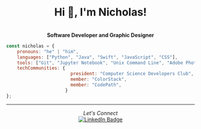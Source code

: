 <h1 align="center">Hi 👋, I'm Nicholas!</h1>
<br>

<div align="center">
    <b>Software Developer and Graphic Designer</b>
</div>

```javascript
const nicholas = {
    pronouns: "he" | "him",
    languages: ["Python", "Java", "Swift", "JavaScript", "CSS"],
    tools: ["Git", "Jupyter Notebook", "Unix Command Line", "Adobe Photoshop", "Figma"],
    techCommunities: {
                        president: "Computer Science Developers Club",
                        member: "ColorStack",
                        member: "CodePath",
                      } 
};
```

---

<div align="center">
    <i>Let's Connect</i>
    <br>
    <a href="https://www.linkedin.com/in/nicholas-rios/">
        <img src="https://img.shields.io/badge/LinkedIn-blue?style=for-the-badge&logo=linkedin&logoColor=white" alt="LinkedIn Badge"/>
    </a>
</div>

<!--
<div align="right">
     <a href="https://github.com/RiosNicholas">
        <img height="180em" src="https://github-readme-stats.vercel.app/api/top-langs/?username=RiosNicholas&hide=html&layout=compact&&show_icons=true&line_height=27&count_private=true&theme=radical"
        alt="Most Used Languages" align="right">
    </a>
</div>

Experience in **Full-Stack Development** with **React**, **Node.js**, **Python**, and **Java**.
-->

